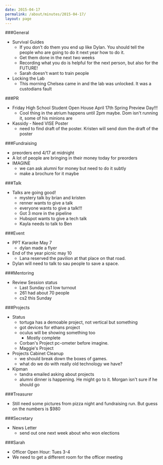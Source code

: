 ```yaml
---
date: 2015-04-17
permalink: /about/minutes/2015-04-17/
layout: page
---
```

###General
* Survival Guides
  * If you don't do them you end up like Dylan. You should tell the people who are going to do it next year how to do it.
  * Get them done in the next two weeks
  * Recording what you do is helpful for the next person, but also for the FUTURE!
  * Sarah doesn't want to train people
* Locking the Lab
  * This morning Chelsea came in and the lab was unlocked. It was a custodians fault

###PR
* Friday High School Student Open House April 17th Spring Preview Day!!!
  * Cool thing in the atrium happens until 2pm maybe. Dom isn't running it, some of his minions are
* Kassidy - Need VISE Poster
  * need to find draft of the poster. Kristen will send dom the draft of the poster

###Fundraising
* preorders end 4/17 at midnight
* A lot of people are bringing in their money today for preorders
* IMAGINE
  * we can ask alumni for money but need to do it subtly
  * make a brochure for it maybe

###Talk
* Talks are going good!
  * mystery talk by brian and kristen
  * renner wants to give a talk
  * everyone wants to give a talk!!!
  * Got 3 more in the pipeline
  * Hubspot wants to give a tech talk
  * Kayla needs to talk to Ben

###Event
* PPT Karaoke May 7
  * dylan made a flyer
* End of the year picnic may 10
  * Lana reserved the pavilion at that place on that road.
* Dylan will need to talk to sau people to save a space.

###Mentoring
* Review Session status
  * Last Sunday cs1 low turnout
  * 261 had about 70 people
  * cs2 this Sunday

###Projects
* Status
  * tortuga has a demoable project, not vertical but something
  * got devices for ethans project
  * oculus will be showing something too
    * Mostly complete
  * Corban's Project pc-ometer before imagine.
  * Maggie's Project
* Projects Cabinet Cleanup
  * we should break down the boxes of games.
  * what do we do with really old technology we have?
* Kipman
  * tandra emailed asking about projects
  * alumni dinner is happening. He might go to it. Morgan isn't sure if he should go

###Treasurer
* Still need some pictures from pizza night and fundraising run. But guess on the numbers is $980

###Secretary
* News Letter
  * send out one next week about who won elections

###Sarah
* Officer Open Hour:    Tues 3-4
* We need to get a different room for the officer meeting
